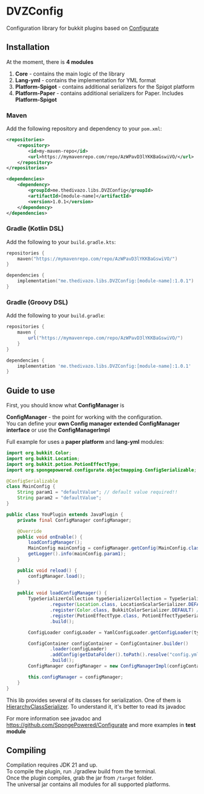 # DVZConfig
Configuration library for bukkit plugins based on [Configurate](https://github.com/spongepowered/configurate)

## Installation
At the moment, there is **4 modules**
1. **Core** - contains the main logic of the library
2. **Lang-yml** - contains the implementation for YML format
3. **Platform-Spigot** - contains additional serializers for the Spigot platform
4. **Platform-Paper** - contains additional serializers for Paper. Includes **Platform-Spigot**

### Maven

Add the following repository and dependency to your `pom.xml`:

```xml
<repositories>
    <repository>
        <id>my-maven-repo</id>
        <url>https://mymavenrepo.com/repo/AzWPavD3lYKKBaGswiVO/</url>
    </repository>
</repositories>

<dependencies>
    <dependency>
        <groupId>me.thedivazo.libs.DVZConfig</groupId>
        <artifactId>[module-name]</artifactId>
        <version>1.0.1</version>
    </dependency>
</dependencies>
```

### Gradle (Kotlin DSL)

Add the following to your `build.gradle.kts`:

```kotlin
repositories {
    maven("https://mymavenrepo.com/repo/AzWPavD3lYKKBaGswiVO/")
}

dependencies {
    implementation("me.thedivazo.libs.DVZConfig:[module-name]:1.0.1")
}
```

### Gradle (Groovy DSL)

Add the following to your `build.gradle`:

```groovy
repositories {
    maven {
        url("https://mymavenrepo.com/repo/AzWPavD3lYKKBaGswiVO/")
    }
}

dependencies {
    implementation 'me.thedivazo.libs.DVZConfig:[module-name]:1.0.1'
}
```

## Guide to use

First, you should know what **ConfigManager** is

**ConfigManager** - the point for working with the configuration. <br>
You can define your **own Config manager extended ConfigManager interface** or use the **ConfigManagerImpl**


Full example for uses a **paper platform** and **lang-yml** modules:
```java
import org.bukkit.Color;
import org.bukkit.Location;
import org.bukkit.potion.PotionEffectType;
import org.spongepowered.configurate.objectmapping.ConfigSerializable;

@ConfigSerializable
class MainConfig {
    String param1 = "defaultValue"; // default value required!!
    String param2 = "defaultValue";
}

public class YouPlugin extends JavaPlugin {
    private final ConfigManager configManager;

    @Override
    public void onEnable() {
        loadConfigManager();
        MainConfig mainConfig = configManager.getConfig(MainConfig.class);
        getLogger().info(mainConfig.param1);
    }

    public void reload() {
        configManager.load();
    }
    
    public void loadConfigManager() {
        TypeSerializerCollection typeSerializerCollection = TypeSerializerCollection.builder()
                .reguster(Location.class, LocationScalarSerializer.DEFAULT) // from platform-paper or platform-spigot module
                .register(Color.class, BukkitColorSerializer.DEFAULT) // from platform-paper or platform-spigot module
                .register(PotionEffectType.class, PotionEffectTypeSerializer.DEFAULT) // from platform-paper module
                .build();

        ConfigLoader configLoader = YamlConfigLoader.getConfigLoader(typeSerializerCollection); // from lang-eml module

        ConfigContainer configContainer = ConfigContainer.builder()
                .loader(configLoader)
                .addConfig(getDataFolder().toPath().resolve("config.yml"), MainConfig.class)
                .build();
        ConfigManager configManager = new ConfigManagerImpl(configContainer);

        this.configManager = configManager;
    }
}
```

This lib provides several of its classes for serialization. One of them is [HierarchyClassSerializer](/core/src/main/java/me/thedivazo/libs/dvzconfig/core/serializer/HierarchyClassSerializer.java). To understand it, it's better to read its javadoc

For more information see javadoc and https://github.com/SpongePowered/Configurate and more examples in **test module**

## Compiling
Compilation requires JDK 21 and up.<br>
To compile the plugin, run ./gradlew build from the terminal.<br>
Once the plugin compiles, grab the jar from `/target` folder.<br>
The universal jar contains all modules for all supported platforms.<br>


